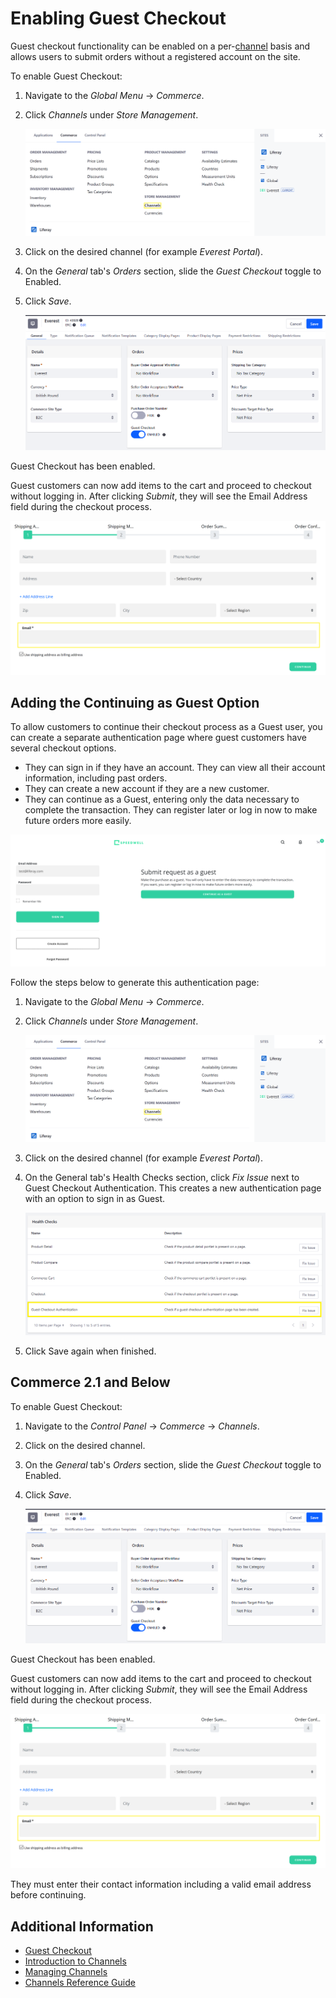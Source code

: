 # Enabling Guest Checkout

Guest checkout functionality can be enabled on a per-[channel](../../starting-a-store/channels/introduction-to-channels.md) basis and allows users to submit orders without a registered account on the site.

To enable Guest Checkout:

1. Navigate to the _Global Menu_ &rarr; _Commerce_.
1. Click _Channels_ under _Store Management_.

    ![Access Commerce settings in the Global Commerce menu.](./enabling-guest-checkout/images/04.png)

1. Click on the desired channel (for example _Everest Portal_).
1. On the _General_ tab's _Orders_ section, slide the _Guest Checkout_ toggle to Enabled.
1. Click _Save_.

    ![Enable Guest Checkout](./enabling-guest-checkout/images/01.png)

Guest Checkout has been enabled.

Guest customers can now add items to the cart and proceed to checkout without logging in. After clicking _Submit_, they will see the Email Address field during the checkout process.

![The email address field appears in the initial checkout process.](./enabling-guest-checkout/images/03.png)

## Adding the Continuing as Guest Option

To allow customers to continue their checkout process as a Guest user, you can create a separate authentication page where guest customers have several checkout options.

* They can sign in if they have an account. They can view all their account information, including past orders.
* They can create a new account if they are a new customer.
* They can continue as a Guest, entering only the data necessary to complete the transaction. They can register later or log in now to make future orders more easily.

![Customers have a choice of signing in or continuing as Guest.](./enabling-guest-checkout/images/05.png)

Follow the steps below to generate this authentication page:

1. Navigate to the _Global Menu_ &rarr; _Commerce_.
1. Click _Channels_ under _Store Management_.

    ![Access Commerce settings in the Global Commerce menu.](./enabling-guest-checkout/images/04.png)

1. Click on the desired channel (for example _Everest Portal_).
1. On the General tab's Health Checks section, click _Fix Issue_ next to Guest Checkout Authentication. This creates a new authentication page with an option to sign in as Guest.

    ![Access Commerce settings in the Global Commerce menu.](./enabling-guest-checkout/images/02.png)

1. Click Save again when finished.

## Commerce 2.1 and Below

To enable Guest Checkout:

1. Navigate to the _Control Panel_ &rarr; _Commerce_ &rarr; _Channels_.
1. Click on the desired channel.
1. On the _General_ tab's _Orders_ section, slide the _Guest Checkout_ toggle to Enabled.
1. Click _Save_.

    ![Enable Guest Checkout](./enabling-guest-checkout/images/01.png)

Guest Checkout has been enabled.

Guest customers can now add items to the cart and proceed to checkout without logging in. After clicking _Submit_, they will see the Email Address field during the checkout process.

![The email address field appears in the initial checkout process.](./enabling-guest-checkout/images/03.png)

They must enter their contact information including a valid email address before continuing.

## Additional Information

* [Guest Checkout](./guest-checkout.md)
* [Introduction to Channels](../../starting-a-store/channels/introduction-to-channels.md)
* [Managing Channels](../../starting-a-store/channels/managing-channels.md)
* [Channels Reference Guide](../../starting-a-store/channels/channels-reference-guide.md)
